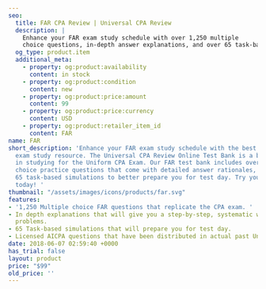 ```yaml
---
seo:
  title: FAR CPA Review | Universal CPA Review
  description: |
    Enhance your FAR exam study schedule with over 1,250 multiple
    choice questions, in-depth answer explanations, and over 65 task-based simulations to prepare you for test day.
  og_type: product.item
  additional_meta:
    - property: og:product:availability
      content: in stock
    - property: og:product:condition
      content: new
    - property: og:product:price:amount
      content: 99
    - property: og:product:price:currency
      content: USD
    - property: og:product:retailer_item_id
      content: FAR
name: FAR
short_description: 'Enhance your FAR exam study schedule with the best online CPA
  exam study resource. The Universal CPA Review Online Test Bank is a brand-new supplement
  in studying for the Uniform CPA Exam. Our FAR test bank includes over 1,250 multiple
  choice practice questions that come with detailed answer rationales, as well as
  65 task-based simulations to better prepare you for test day. Try your free trial
  today! '
thumbnail: "/assets/images/icons/products/far.svg"
features:
- '1,250 Multiple choice FAR questions that replicate the CPA exam. '
- In depth explanations that will give you a step-by-step, systematic way of solving
  problems.
- 65 Task-based simulations that will prepare you for test day.
- Licensed AICPA questions that have been distributed in actual past Uniform CPA Exams.
date: 2018-06-07 02:59:40 +0000
has_trial: false
layout: product
price: "$99"
old_price: ''
---
```

